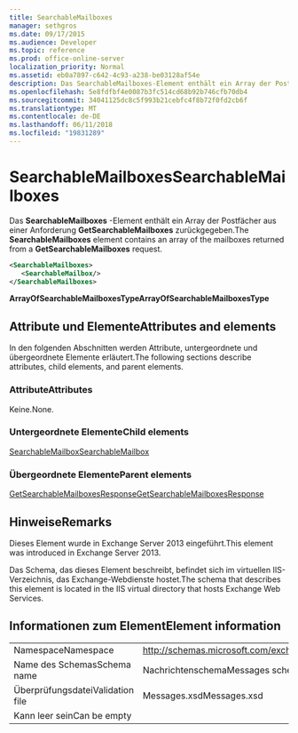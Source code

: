 ```yaml
---
title: SearchableMailboxes
manager: sethgros
ms.date: 09/17/2015
ms.audience: Developer
ms.topic: reference
ms.prod: office-online-server
localization_priority: Normal
ms.assetid: eb0a7897-c642-4c93-a238-be03128af54e
description: Das SearchableMailboxes-Element enthält ein Array der Postfächer aus einer Anforderung GetSearchableMailboxes zurückgegeben.
ms.openlocfilehash: 5e8fdfbf4e0087b3fc514cd68b92b746cfb70db4
ms.sourcegitcommit: 34041125dc8c5f993b21cebfc4f8b72f0fd2cb6f
ms.translationtype: MT
ms.contentlocale: de-DE
ms.lasthandoff: 06/11/2018
ms.locfileid: "19831289"
---
```

# <a name="searchablemailboxes"></a><span data-ttu-id="6aed1-103">SearchableMailboxes</span><span class="sxs-lookup"><span data-stu-id="6aed1-103">SearchableMailboxes</span></span>

<span data-ttu-id="6aed1-104">Das **SearchableMailboxes** -Element enthält ein Array der Postfächer aus einer Anforderung **GetSearchableMailboxes** zurückgegeben.</span><span class="sxs-lookup"><span data-stu-id="6aed1-104">The **SearchableMailboxes** element contains an array of the mailboxes returned from a **GetSearchableMailboxes** request.</span></span> 
  
```XML
<SearchableMailboxes>
   <SearchableMailbox/>
</SearchableMailboxes>
```

 <span data-ttu-id="6aed1-105">**ArrayOfSearchableMailboxesType**</span><span class="sxs-lookup"><span data-stu-id="6aed1-105">**ArrayOfSearchableMailboxesType**</span></span>
## <a name="attributes-and-elements"></a><span data-ttu-id="6aed1-106">Attribute und Elemente</span><span class="sxs-lookup"><span data-stu-id="6aed1-106">Attributes and elements</span></span>

<span data-ttu-id="6aed1-107">In den folgenden Abschnitten werden Attribute, untergeordnete und übergeordnete Elemente erläutert.</span><span class="sxs-lookup"><span data-stu-id="6aed1-107">The following sections describe attributes, child elements, and parent elements.</span></span>
  
### <a name="attributes"></a><span data-ttu-id="6aed1-108">Attribute</span><span class="sxs-lookup"><span data-stu-id="6aed1-108">Attributes</span></span>

<span data-ttu-id="6aed1-109">Keine.</span><span class="sxs-lookup"><span data-stu-id="6aed1-109">None.</span></span>
  
### <a name="child-elements"></a><span data-ttu-id="6aed1-110">Untergeordnete Elemente</span><span class="sxs-lookup"><span data-stu-id="6aed1-110">Child elements</span></span>

[<span data-ttu-id="6aed1-111">SearchableMailbox</span><span class="sxs-lookup"><span data-stu-id="6aed1-111">SearchableMailbox</span></span>](searchablemailbox.md)
  
### <a name="parent-elements"></a><span data-ttu-id="6aed1-112">Übergeordnete Elemente</span><span class="sxs-lookup"><span data-stu-id="6aed1-112">Parent elements</span></span>

[<span data-ttu-id="6aed1-113">GetSearchableMailboxesResponse</span><span class="sxs-lookup"><span data-stu-id="6aed1-113">GetSearchableMailboxesResponse</span></span>](getsearchablemailboxesresponse.md)
  
## <a name="remarks"></a><span data-ttu-id="6aed1-114">Hinweise</span><span class="sxs-lookup"><span data-stu-id="6aed1-114">Remarks</span></span>

<span data-ttu-id="6aed1-115">Dieses Element wurde in Exchange Server 2013 eingeführt.</span><span class="sxs-lookup"><span data-stu-id="6aed1-115">This element was introduced in Exchange Server 2013.</span></span>
  
<span data-ttu-id="6aed1-116">Das Schema, das dieses Element beschreibt, befindet sich im virtuellen IIS-Verzeichnis, das Exchange-Webdienste hostet.</span><span class="sxs-lookup"><span data-stu-id="6aed1-116">The schema that describes this element is located in the IIS virtual directory that hosts Exchange Web Services.</span></span>
  
## <a name="element-information"></a><span data-ttu-id="6aed1-117">Informationen zum Element</span><span class="sxs-lookup"><span data-stu-id="6aed1-117">Element information</span></span>

|||
|:-----|:-----|
|<span data-ttu-id="6aed1-118">Namespace</span><span class="sxs-lookup"><span data-stu-id="6aed1-118">Namespace</span></span>  <br/> |http://schemas.microsoft.com/exchange/services/2006/messages  <br/> |
|<span data-ttu-id="6aed1-119">Name des Schemas</span><span class="sxs-lookup"><span data-stu-id="6aed1-119">Schema name</span></span>  <br/> |<span data-ttu-id="6aed1-120">Nachrichtenschema</span><span class="sxs-lookup"><span data-stu-id="6aed1-120">Messages schema</span></span>  <br/> |
|<span data-ttu-id="6aed1-121">Überprüfungsdatei</span><span class="sxs-lookup"><span data-stu-id="6aed1-121">Validation file</span></span>  <br/> |<span data-ttu-id="6aed1-122">Messages.xsd</span><span class="sxs-lookup"><span data-stu-id="6aed1-122">Messages.xsd</span></span>  <br/> |
|<span data-ttu-id="6aed1-123">Kann leer sein</span><span class="sxs-lookup"><span data-stu-id="6aed1-123">Can be empty</span></span>  <br/> ||
   

